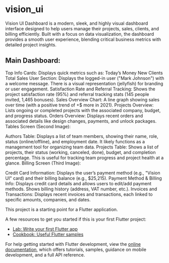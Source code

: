 # vision_ui

Vision UI Dashboard is a modern, sleek, and highly visual dashboard interface designed to help users manage their projects, sales, clients, and billing efficiently. Built with a focus on data visualization, the dashboard provides a smooth user experience, blending critical business metrics with detailed project insights.

## Main Dashboard:

Top Info Cards: Displays quick metrics such as:
Today’s Money
New Clients
Total Sales
User Section: Displays the logged-in user ("Mark Johnson") with a welcome message. There is a visual representation (jellyfish) for branding or user engagement.
Satisfaction Rate and Referral Tracking:
Shows the project satisfaction rate (95%) and referral tracking stats (145 people invited, 1,465 bonuses).
Sales Overview Chart: A line graph showing sales over time (with a positive trend of +$ more in 2021).
Projects Overview: Lists ongoing or completed projects with the associated company, budget, and progress status.
Orders Overview: Displays recent orders and associated details like design changes, payments, and unlock packages.
Tables Screen (Second Image):

Authors Table: Displays a list of team members, showing their name, role, status (online/offline), and employment date. It likely functions as a management tool for organizing team data.
Projects Table: Shows a list of projects, their status (working, canceled, done), budget, and completion percentage. This is useful for tracking team progress and project health at a glance.
Billing Screen (Third Image):

Credit Card Information: Displays the user’s payment method (e.g., "Vision UI" card) and their billing balance (e.g., $25,215).
Payment Method & Billing Info: Displays credit card details and allows users to edit/add payment methods. Shows billing history (address, VAT number, etc.).
Invoices and Transactions: Displays recent invoices and transactions, each linked to specific amounts, companies, and dates.

This project is a starting point for a Flutter application.

A few resources to get you started if this is your first Flutter project:

- [Lab: Write your first Flutter app](https://docs.flutter.dev/get-started/codelab)
- [Cookbook: Useful Flutter samples](https://docs.flutter.dev/cookbook)

For help getting started with Flutter development, view the
[online documentation](https://docs.flutter.dev/), which offers tutorials,
samples, guidance on mobile development, and a full API reference.
